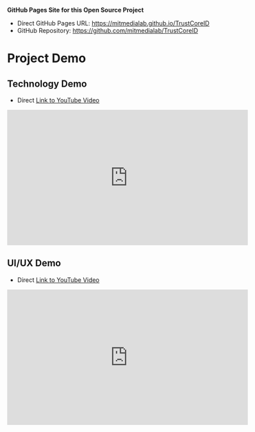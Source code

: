 **GitHub Pages Site for this Open Source Project**

* Direct GitHub Pages URL: https://mitmedialab.github.io/TrustCoreID
* GitHub Repository: https://github.com/mitmedialab/TrustCoreID

# Project Demo

## Technology Demo 
* Direct [Link to YouTube Video](https://www.youtube.com/watch?v=bY9nLPySd78&feature=youtu.be&t=13m20s)
<iframe width="560" height="315" src="https://www.youtube.com/embed/bY9nLPySd78?rel=0&amp;start=800" frameborder="0" allowfullscreen></iframe>

## UI/UX Demo
* Direct [Link to YouTube Video](https://www.youtube.com/watch?v=bY9nLPySd78&feature=youtu.be)
<iframe width="560" height="315" src="https://www.youtube.com/embed/bY9nLPySd78?rel=0" frameborder="0" allowfullscreen></iframe>

